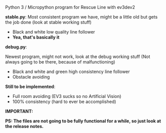 Python 3 / Micropython program for Rescue Line with ev3dev2




**stable.py**:
  Most consistent program we have, might be a little old but gets the job done (look at stable working stuff)
- Black and white low quality line follower
- **Yea, that's basically it**


**debug.py**:

  Newest program, might not work, look at the debug working stuff (Not always going to be there, because of malfunctioning)
- Black and white and green high consistency line follower
- Obstacle avoiding

**Still to be implemented**:
- Full room avoiding (EV3 sucks so no Artificial Vision)
- 100% consistency (hard to ever be accomplished)





**IMPORTANT:**

**PS: The files are not going to be fully functional for a while, so just look at the release notes.**
